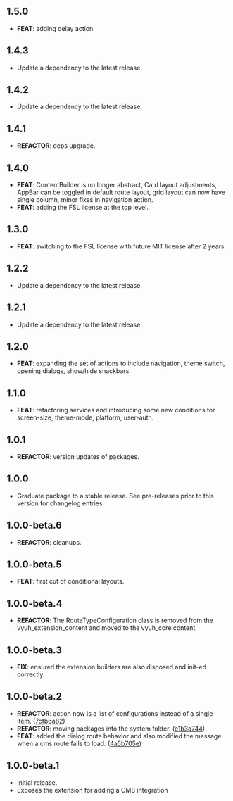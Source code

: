 ## 1.5.0

 - **FEAT**: adding delay action.

## 1.4.3

 - Update a dependency to the latest release.

## 1.4.2

 - Update a dependency to the latest release.

## 1.4.1

 - **REFACTOR**: deps upgrade.

## 1.4.0

 - **FEAT**: ContentBuilder is no longer abstract, Card layout adjustments, AppBar can be toggled in default route layout, grid layout can now have single column, minor fixes in navigation action.
 - **FEAT**: adding the FSL license at the top level.

## 1.3.0

 - **FEAT**: switching to the FSL license with future MIT license after 2 years.

## 1.2.2

 - Update a dependency to the latest release.

## 1.2.1

 - Update a dependency to the latest release.

## 1.2.0

 - **FEAT**: expanding the set of actions to include navigation, theme switch, opening dialogs, show/hide snackbars.

## 1.1.0

 - **FEAT**: refactoring services and introducing some new conditions for screen-size, theme-mode, platform, user-auth.

## 1.0.1

 - **REFACTOR**: version updates of packages.

## 1.0.0

 - Graduate package to a stable release. See pre-releases prior to this version for changelog entries.

## 1.0.0-beta.6

 - **REFACTOR**: cleanups.

## 1.0.0-beta.5

 - **FEAT**: first cut of conditional layouts.

## 1.0.0-beta.4

 - **REFACTOR**: The RouteTypeConfiguration class is removed from the vyuh_extension_content and moved to the vyuh_core content.

## 1.0.0-beta.3

 - **FIX**: ensured the extension builders are also disposed and init-ed correctly.

## 1.0.0-beta.2

- **REFACTOR**: action now is a list of configurations instead of a single item.
  ([7cfb6a82](https://github.com/vyuh-tech/vyuh/commit/7cfb6a82d357716acfa92a6a57f5e6eff71172e0))
- **REFACTOR**: moving packages into the system folder.
  ([e1b3a744](https://github.com/vyuh-tech/vyuh/commit/e1b3a744e16d2c464ce8128a6782d47f85f8e5ed))
- **FEAT**: added the dialog route behavior and also modified the message when a
  cms route fails to load.
  ([4a5b705e](https://github.com/vyuh-tech/vyuh/commit/4a5b705e88992aadbec1b0cb629695b991163b2e))

## 1.0.0-beta.1

- Initial release.
- Exposes the extension for adding a CMS integration
